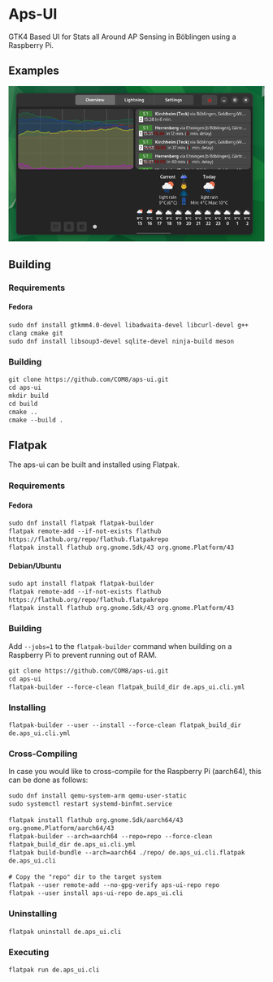 # Aps-UI
GTK4 Based UI for Stats all Around AP Sensing in Böblingen using a Raspberry Pi.

## Examples
![Overview in dark mode](images/overview_dark.png)

## Building

### Requirements
#### Fedora
```
sudo dnf install gtkmm4.0-devel libadwaita-devel libcurl-devel g++ clang cmake git
sudo dnf install libsoup3-devel sqlite-devel ninja-build meson
```

### Building
```
git clone https://github.com/COM8/aps-ui.git
cd aps-ui
mkdir build
cd build
cmake ..
cmake --build .
```

## Flatpak
The aps-ui can be built and installed using Flatpak.

### Requirements
#### Fedora
```
sudo dnf install flatpak flatpak-builder
flatpak remote-add --if-not-exists flathub https://flathub.org/repo/flathub.flatpakrepo
flatpak install flathub org.gnome.Sdk/43 org.gnome.Platform/43
```

#### Debian/Ubuntu
```
sudo apt install flatpak flatpak-builder
flatpak remote-add --if-not-exists flathub https://flathub.org/repo/flathub.flatpakrepo
flatpak install flathub org.gnome.Sdk/43 org.gnome.Platform/43
```

### Building
Add `--jobs=1` to the `flatpak-builder` command when building on a Raspberry Pi to prevent running out of RAM.
```
git clone https://github.com/COM8/aps-ui.git
cd aps-ui
flatpak-builder --force-clean flatpak_build_dir de.aps_ui.cli.yml
```

### Installing
```
flatpak-builder --user --install --force-clean flatpak_build_dir de.aps_ui.cli.yml
```

### Cross-Compiling
In case you would like to cross-compile for the Raspberry Pi (aarch64), this can be done as follows:
```
sudo dnf install qemu-system-arm qemu-user-static
sudo systemctl restart systemd-binfmt.service

flatpak install flathub org.gnome.Sdk/aarch64/43 org.gnome.Platform/aarch64/43
flatpak-builder --arch=aarch64 --repo=repo --force-clean flatpak_build_dir de.aps_ui.cli.yml
flatpak build-bundle --arch=aarch64 ./repo/ de.aps_ui.cli.flatpak de.aps_ui.cli

# Copy the "repo" dir to the target system
flatpak --user remote-add --no-gpg-verify aps-ui-repo repo
flatpak --user install aps-ui-repo de.aps_ui.cli
```

### Uninstalling
```
flatpak uninstall de.aps_ui.cli
```

### Executing
```
flatpak run de.aps_ui.cli
```
